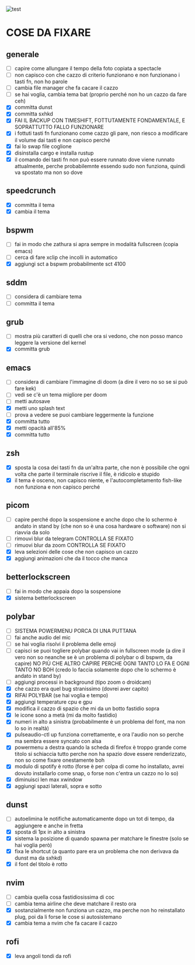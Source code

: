 ![test](../waterfalls.jpg)

# COSE DA FIXARE

## generale

- [ ] capire come allungare il tempo della foto copiata a spectacle
- [ ] non capisco con che cazzo di criterio funzionano e non funzionano i tasti fn, non ho parole
- [ ] cambia file manager che fa cacare il cazzo
- [ ] se hai voglia, cambia tema bat (proprio perché non ho un cazzo da fare ceh)
- [x] committa dunst
- [x] committa sxhkd
- [x] FAI IL BACKUP CON TIMESHIFT, FOTTUTAMENTE FONDAMENTALE, E SOPRATTUTTO FALLO FUNZIONARE
- [x] i fottuti tasti fn funzionano come cazzo gli pare, non riesco a modificare il volume dai tasti e non capisco perché
- [x] fai lo swap file coglione
- [x] disinstalla cargo e installa rustup
- [x] il comando dei tasti fn non può essere runnato dove viene runnato attualmente, perche probabilemnte essendo sudo non funziona, quindi va spostato ma non so dove

## speedcrunch

- [x] committa il tema
- [x] cambia il tema

## bspwm

- [ ] fai in modo che zathura si apra sempre in modalità fullscreen (copia emacs)
- [ ] cerca di fare xclip che incolli in automatico
- [x] aggiungi sct a bspwm probabilmente sct 4100

## sddm

- [ ] considera di cambiare tema
- [ ] committa il tema

## grub

- [ ] mostra più caratteri di quelli che ora si vedono, che non posso manco leggere la versione del kernel
- [x] committa grub

## emacs

- [ ] considera di cambiare l'immagine di doom (a dire il vero no so se si può fare kek)
- [ ] vedi se c'è un tema migliore per doom
- [ ] metti autosave
- [x] metti uno splash text
- [ ] prova a vedere se puoi cambiare leggermente la funzione
- [x] committa tutto
- [x] metti opacità all'85%
- [x] committa tutto

## zsh

- [x] sposta la cosa dei tasti fn da un'altra parte, che non è possibile che ogni volta che parte il terminale riscrive il file, è ridicolo e stupido
- [x] il tema è osceno, non capisco niente, e l'autocompletamento fish-like non funziona e non capisco perché

## picom

- [ ] capire perché dopo la sospensione e anche dopo che lo schermo è andato in stand by (che non so è una cosa hardware o software) non si riavvia da solo
- [ ] rimouvi blur da telegram CONTROLLA SE FIXATO
- [ ] rimuovi blur da zoom CONTROLLA SE FIXATO
- [x] leva selezioni delle cose che non capisco un cazzo
- [x] aggiungi animazioni che da il tocco che manca

## betterlockscreen

- [ ] fai in modo che appaia dopo la sospensione
- [x] sistema betterlockscreen

## polybar

- [ ] SISTEMA POWERMENU PORCA DI UNA PUTTANA
- [ ] fai anche audio del mic
- [ ] se hai voglia risolvi il problema delle emoji
- [ ] capisci se puoi togliere polybar quando vai in fullscreen mode (a dire il vero non so neanche se è un problema di polybar o di bspwm, da capire) NO PIÙ CHE ALTRO CAPIRE PERCHE OGNI TANTO LO FA E OGNI TANTO NO BOH (credo lo faccia solamente dopo che lo schermo è andato in stand by)
- [ ] aggiungi processi in background (tipo zoom o droidcam)
- [x] che cazzo era quel bug stranissimo (dovrei aver capito)
- [x] RIFAI POLYBAR (se hai voglia e tempo)
- [x] aggiungi temperature cpu e gpu
- [x] modifica il cazzo di spazio che mi da un botto fastidio sopra
- [x] le icone sono a metà (mi da molto fastidio)
- [x] numeri in alto a sinistra (probabilmente è un problema del font, ma non lo so in realtà)
- [x] pulseaudio-ctl up funziona correttamente, e ora l'audio non so perche ma sembra essere syncato con alsa
- [x] powermenu a destra quando la scheda di firefox è troppo grande come titolo si schiaccia tutto perche non ha spazio dove essere renderizzato, non so come fixare onestamente boh
- [x] modulo di spotify è rotto (forse è per colpa di come ho installato, avrei dovuto installarlo come snap, o forse non c'entra un cazzo no lo so)
- [x] diminuisci len max xwindow
- [x] aggiungi spazi laterali, sopra e sotto

## dunst

- [ ] autoelimina le notifiche automaticamente dopo un tot di tempo, da aggiungere e anche in fretta
- [x] sposta di 1px in alto a sinistra
- [x] sistema la posizione di quando spawna per matchare le finestre (solo se hai voglia però)
- [x] fixa le shortcut (a quanto pare era un problema che non derivava da dunst ma da sxhkd)
- [x] il font del titolo è rotto

## nvim

- [ ] cambia quella cosa fastidiosissima di coc
- [ ] cambia tema airline che deve matchare il resto ora
- [x] sostanzialmente non funziona un cazzo, ma perche non ho reinstallato plug, poi da li forse le cose si autosistemano
- [x] cambia tema a nvim che fa cacare il cazzo

## rofi

- [x] leva angoli tondi da rofi
